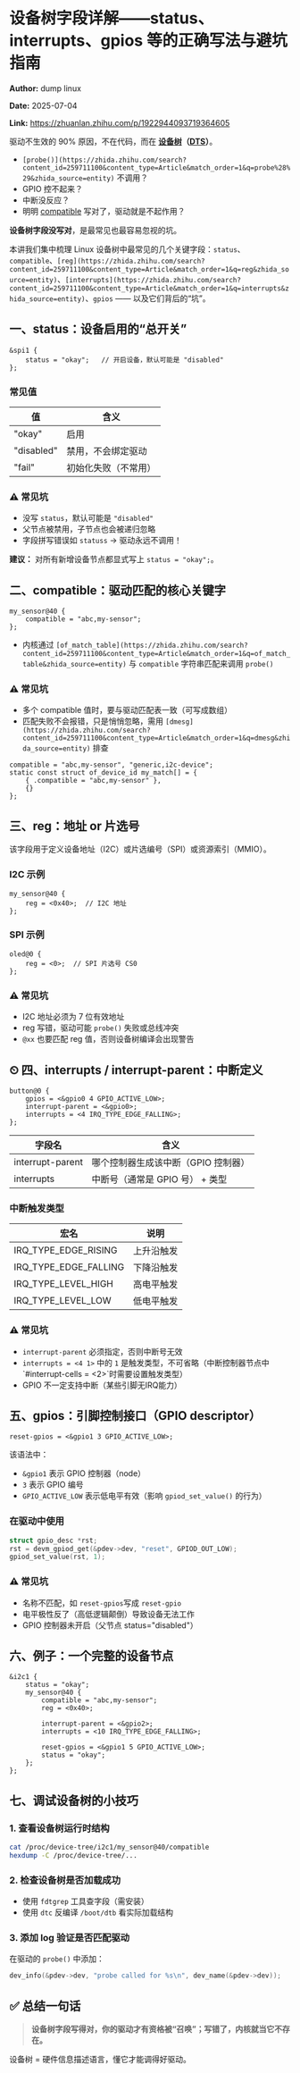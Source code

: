 # 设备树字段详解——status、interrupts、gpios 等的正确写法与避坑指南

**Author:** dump linux

**Date:** 2025-07-04

**Link:** https://zhuanlan.zhihu.com/p/1922944093719364605

驱动不生效的 90% 原因，不在代码，而在 **[设备树](https://zhida.zhihu.com/search?content_id=259711100&content_type=Article&match_order=1&q=%E8%AE%BE%E5%A4%87%E6%A0%91&zhida_source=entity)（[DTS](https://zhida.zhihu.com/search?content_id=259711100&content_type=Article&match_order=1&q=DTS&zhida_source=entity)）**。

-   `[probe()](https://zhida.zhihu.com/search?content_id=259711100&content_type=Article&match_order=1&q=probe%28%29&zhida_source=entity)` 不调用？
-   GPIO 控不起来？
-   中断没反应？
-   明明 [compatible](https://zhida.zhihu.com/search?content_id=259711100&content_type=Article&match_order=1&q=compatible&zhida_source=entity) 写对了，驱动就是不起作用？

**设备树字段没写对**，是最常见也最容易忽视的坑。

本讲我们集中梳理 Linux 设备树中最常见的几个关键字段：`status`、`compatible`、`[reg](https://zhida.zhihu.com/search?content_id=259711100&content_type=Article&match_order=1&q=reg&zhida_source=entity)`、`[interrupts](https://zhida.zhihu.com/search?content_id=259711100&content_type=Article&match_order=1&q=interrupts&zhida_source=entity)`、`gpios` —— 以及它们背后的“坑”。

## **一、status：设备启用的“总开关”**

```text
&spi1 {
    status = "okay";   // 开启设备，默认可能是 "disabled"
};
```

### **常见值**

| 值 | 含义 |
| --- | --- |
| "okay" | 启用 |
| "disabled" | 禁用，不会绑定驱动 |
| "fail" | 初始化失败（不常用） |

### **⚠️ 常见坑**

-   没写 `status`，默认可能是 `"disabled"`
-   父节点被禁用，子节点也会被递归忽略
-   字段拼写错误如 `statuss` → 驱动永远不调用！

**建议：** 对所有新增设备节点都显式写上 `status = "okay";`。

## **二、compatible：驱动匹配的核心关键字**

```text
my_sensor@40 {
    compatible = "abc,my-sensor";
};
```

-   内核通过 `[of_match_table](https://zhida.zhihu.com/search?content_id=259711100&content_type=Article&match_order=1&q=of_match_table&zhida_source=entity)` 与 `compatible` 字符串匹配来调用 `probe()`

### **⚠️ 常见坑**

-   多个 compatible 值时，要与驱动匹配表一致（可写成数组）
-   匹配失败不会报错，只是悄悄忽略，需用 `[dmesg](https://zhida.zhihu.com/search?content_id=259711100&content_type=Article&match_order=1&q=dmesg&zhida_source=entity)` 排查

```text
compatible = "abc,my-sensor", "generic,i2c-device";
static const struct of_device_id my_match[] = {
    { .compatible = "abc,my-sensor" },
    {}
};
```

## **三、reg：地址 or 片选号**

该字段用于定义设备地址（I2C）或片选编号（SPI）或资源索引（MMIO）。

### **I2C 示例**

```text
my_sensor@40 {
    reg = <0x40>;  // I2C 地址
};
```

### **SPI 示例**

```text
oled@0 {
    reg = <0>;  // SPI 片选号 CS0
};
```

### **⚠️ 常见坑**

-   I2C 地址必须为 7 位有效地址
-   reg 写错，驱动可能 `probe()` 失败或总线冲突
-   `@xx` 也要匹配 reg 值，否则设备树编译会出现警告

## **⏲ 四、interrupts / interrupt-parent：中断定义**

```text
button@0 {
    gpios = <&gpio0 4 GPIO_ACTIVE_LOW>;
    interrupt-parent = <&gpio0>;
    interrupts = <4 IRQ_TYPE_EDGE_FALLING>;
};
```

| 字段名 | 含义 |
| --- | --- |
| interrupt-parent | 哪个控制器生成该中断（GPIO 控制器） |
| interrupts | 中断号（通常是 GPIO 号） + 类型 |

### **中断触发类型**

| 宏名 | 说明 |
| --- | --- |
| IRQ_TYPE_EDGE_RISING | 上升沿触发 |
| IRQ_TYPE_EDGE_FALLING | 下降沿触发 |
| IRQ_TYPE_LEVEL_HIGH | 高电平触发 |
| IRQ_TYPE_LEVEL_LOW | 低电平触发 |

### **⚠️ 常见坑**

-   `interrupt-parent` 必须指定，否则中断号无效
-   `interrupts = <4 1>` 中的 `1` 是触发类型，不可省略（中断控制器节点中\`#interrupt-cells = <2>\`时需要设置触发类型）
-   GPIO 不一定支持中断（某些引脚无IRQ能力）

## **五、gpios：引脚控制接口（GPIO descriptor）**

```text
reset-gpios = <&gpio1 3 GPIO_ACTIVE_LOW>;
```

该语法中：

-   `&gpio1` 表示 GPIO 控制器（node）
-   `3` 表示 GPIO 编号
-   `GPIO_ACTIVE_LOW` 表示低电平有效（影响 `gpiod_set_value()` 的行为）

### **在驱动中使用**

```c
struct gpio_desc *rst;
rst = devm_gpiod_get(&pdev->dev, "reset", GPIOD_OUT_LOW);
gpiod_set_value(rst, 1);
```

### **⚠️ 常见坑**

-   名称不匹配，如 `reset-gpios`写成 `reset-gpio`
-   电平极性反了（高低逻辑颠倒）导致设备无法工作
-   GPIO 控制器未开启（父节点 status="disabled"）

## **六、例子：一个完整的设备节点**

```text
&i2c1 {
    status = "okay";
    my_sensor@40 {
        compatible = "abc,my-sensor";
        reg = <0x40>;

        interrupt-parent = <&gpio2>;
        interrupts = <10 IRQ_TYPE_EDGE_FALLING>;

        reset-gpios = <&gpio1 5 GPIO_ACTIVE_LOW>;
        status = "okay";
    };
};
```

## **七、调试设备树的小技巧**

### **1\. 查看设备树运行时结构**

```bash
cat /proc/device-tree/i2c1/my_sensor@40/compatible
hexdump -C /proc/device-tree/...
```

### **2\. 检查设备树是否加载成功**

-   使用 `fdtgrep` 工具查字段（需安装）
-   使用 `dtc` 反编译 `/boot/dtb` 看实际加载结构

### **3\. 添加 log 验证是否匹配驱动**

在驱动的 `probe()` 中添加：

```c
dev_info(&pdev->dev, "probe called for %s\n", dev_name(&pdev->dev));
```

## **✅ 总结一句话**

> **设备树字段写得对，你的驱动才有资格被“召唤”；写错了，内核就当它不存在。**

设备树 = 硬件信息描述语言，懂它才能调得好驱动。
